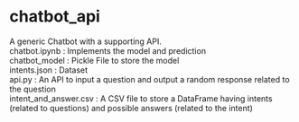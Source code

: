# chatbot_api
A generic Chatbot with a supporting API.<br/>
chatbot.ipynb : Implements the model and prediction<br/>
chatbot_model : Pickle File to store the model<br/>
intents.json : Dataset<br/>
api.py : An API to input a question and output a random response related to the question<br/>
intent_and_answer.csv : A CSV file to store a DataFrame having intents (related to questions) and possible answers (related to the intent)
